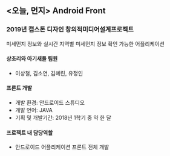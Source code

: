 ## <오늘, 먼지> Android Front
### 2019년 캡스톤 디자인 창의적미디어설계프로젝트
미세먼지 정보와 실시간 지역별 미세먼지 정보 확인 가능한 어플리케이션



#### 상초리와 아기새들 팀원
- 이상철, 김소연, 김혜린, 유정인

#### 프론트 개발
- 개발 환경: 안드로이드 스튜디오
- 개발 언어: JAVA
- 기획 및 개발기간: 2018년 1학기 중 약 한 달

#### 프로젝트 내 담당역할
- 안드로이드 어플리케이션 프론트 전체 개발
